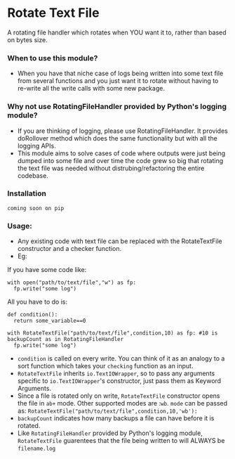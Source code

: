 # Rotate Text File
A rotating file handler which rotates when YOU want it to, rather than based on bytes size. 

### When to use this module?
- When you have that niche case of logs being written into some text file from several functions and you just want it to rotate without having to re-write all the write calls with some new package.

### Why not use RotatingFileHandler provided by Python's logging module?
- If you are thinking of logging, please use RotatingFileHandler. It provides doRollover method which does the same functionality but with all the logging APIs.
- This module aims to solve cases of code where outputs were just being dumped into some file and over time the code grew so big that rotating the text file was needed without distrubing/refactoring the entire codebase.

### Installation
`coming soon on pip`

### Usage:
- Any existing code with text file can be replaced with the RotateTextFile constructor and a checker function.
- Eg:

If you have some code like:
```
with open("path/to/text/file","w") as fp:
  fp.write("some log")
```
All you have to do is:
```
def condition():
  return some_variable==0

with RotateTextFile("path/to/text/file",condition,10) as fp: #10 is backupCount as in RotatingFileHandler
  fp.write("some log")
``` 

- `condition` is called on every write. You can think of it as an analogy to a sort function which takes your `checking` function as an input.
- `RotateTextFile` inherits `io.TextIOWrapper`, so to pass any arguments specific to `io.TextIOWrapper`'s constructor, just pass them as Keyword Arguments.
- Since a file is rotated only on write, `RotateTextFile` constructor opens the file in `ab+` mode. Other supported modes are :`wb`. `mode` can be passed as:
`RotateTextFile("path/to/text/file",condition,10,'wb'):`
- `backupCount` indicates how many backups a file can have before it is rotated.
- Like `RotatingFileHandler` provided by Python's logging module, `RotateTextFile` guarentees that the file being written to will ALWAYS be `filename.log`
